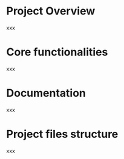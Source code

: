 # Project Overview
xxx

# Core functionalities
xxx

# Documentation
xxx

# Project files structure
xxx

